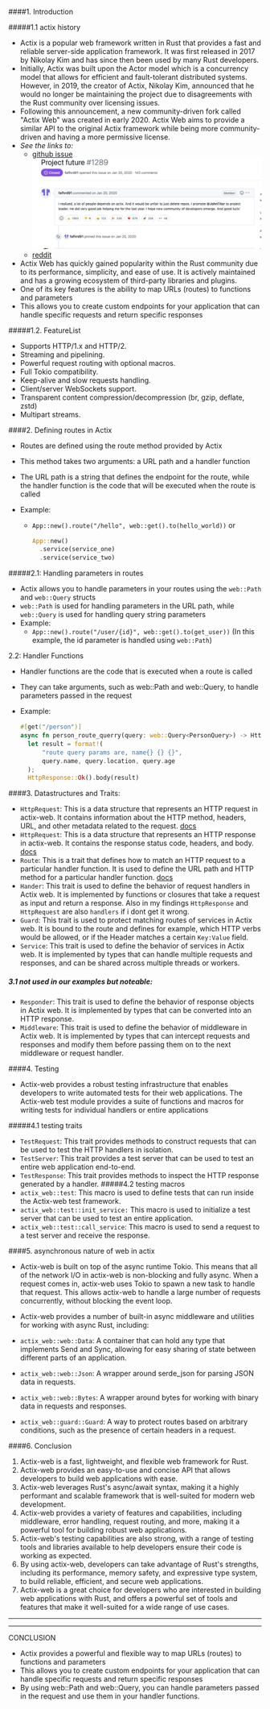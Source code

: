 ####1. Introduction


#####1.1 actix history
* Actix is a popular web framework written in Rust that provides a fast and reliable server-side application framework. It was first released in 2017 by Nikolay Kim and has since then been used by many Rust developers.
* Initially, Actix was built upon the Actor model which is a concurrency model that allows for efficient and fault-tolerant distributed systems. However, in 2019, the creator of Actix, Nikolay Kim, announced that he would no longer be maintaining the project due to disagreements with the Rust community over licensing issues.
* Following this announcement, a new community-driven fork called "Actix Web" was created in early 2020. Actix Web aims to provide a similar API to the original Actix framework while being more community-driven and having a more permissive license. 
*  *See the links to:* 
     * [github issue](https://github.com/actix/actix-web/issues/1289)
       ![image](img/about_actix_future.png)
     * [reddit](https://www.reddit.com/r/rust/comments/erdklb/actixweb_is_back_in_the_main_repo_with_a_note/)
* Actix Web has quickly gained popularity within the Rust community due to its performance, simplicity, and ease of use. It is actively maintained and has a growing ecosystem of third-party libraries and plugins.
* One of its key features is the ability to map URLs (routes) to functions and parameters
* This allows you to create custom endpoints for your application that can handle specific requests and return specific responses

#####1.2. FeatureList
  * Supports HTTP/1.x and HTTP/2.
  * Streaming and pipelining.
  * Powerful request routing with optional macros.
  * Full Tokio compatibility.
  * Keep-alive and slow requests handling.
  * Client/server WebSockets support.
  * Transparent content compression/decompression (br, gzip, deflate, zstd)
  * Multipart streams.

####2. Defining routes in Actix

* Routes are defined using the route method provided by Actix
* This method takes two arguments: a URL path and a handler function
* The URL path is a string that defines the endpoint for the route, while the handler function is the code that will be executed when the route is called

* Example: 
  * `App::new().route("/hello", web::get().to(hello_world))` or
     ```rust 
     App::new()
       .service(service_one)
       .service(service_two)
    ```

#####2.1: Handling parameters in routes

* Actix allows you to handle parameters in your routes using the `web::Path` and `web::Query` structs
* `web::Path` is used for handling parameters in the URL path, while `web::Query` is used for handling query string parameters
* Example: 
  * ```App::new().route("/user/{id}", web::get().to(get_user))```
  (In this example, the id parameter is handled using `web::Path`)

2.2: Handler Functions
* Handler functions are the code that is executed when a route is called
* They can take arguments, such as web::Path and web::Query, to handle parameters passed in the request
* Example:  

  ```rust 
  #[get("/person")]
  async fn person_route_querry(query: web::Query<PersonQuery>) -> HttpResponse {
    let result = format!(
        "route query params are, name{} {} {}",
        query.name, query.location, query.age
    );
    HttpResponse::Ok().body(result)


####3. Datastructures and Traits:

* `HttpRequest`: This is a data structure that represents an HTTP request in actix-web. It contains information about the HTTP method, headers, URL, and other metadata related to the request. [docs](https://docs.rs/actix-web/latest/actix_web/struct.HttpResponse.html)
* `HttpRequest`: This is a data structure that represents an HTTP response in actix-web. It contains the response status code, headers, and body. [docs](https://docs.rs/actix-web/latest/actix_web/struct.HttpRequest.html)
* `Route`: This is a trait that defines how to match an HTTP request to a particular handler function. It is used to define the URL path and HTTP method for a particular handler function. [docs](https://docs.rs/actix-web/latest/actix_web/struct.Route.html)
* `Hander`: This trait is used to define the behavior of request handlers in Actix web. It is implemented by functions or closures that take a request as input and return a response. Also in my findings `HttpResponse` and `HttpRequest` are also `handlers` if i dont get it wrong.
* `Guard`: This trait is used to protect matching routes of services in Actix web. It is bound to the route and defines for example, which HTTP verbs would be allowed, or if the Header matches a certain `Key:Value` field.
* `Service`:  This trait is used to define the behavior of services in Actix web. It is implemented by types that can handle multiple requests and responses, and can be shared across multiple threads or workers.


##### 3.1 not used in our examples but noteable:
* `Responder`: This trait is used to define the behavior of response objects in Actix web. It is implemented by types that can be converted into an HTTP response.
* `Middleware`: This trait is used to define the behavior of middleware in Actix web. It is implemented by types that can intercept requests and responses and modify them before passing them on to the next middleware or request handler.


####4. Testing
*  Actix-web provides a robust testing infrastructure that enables developers to write automated tests for their web applications. The Actix-web test module provides a suite of functions and macros for writing tests for individual handlers or entire applications

#####4.1 testing traits
* `TestRequest`: This trait provides methods to construct requests that can be used to test the HTTP handlers in isolation.
* `TestServer`: This trait provides a test server that can be used to test an entire web application end-to-end.
* `TestResponse`: This trait provides methods to inspect the HTTP response generated by a handler.
#####4.2 testing macros
* `actix_web::test`: This macro is used to define tests that can run inside the Actix-web test framework.
* `actix_web::test::init_service:` This macro is used to initialize a test server that can be used to test an entire application.
* `actix_web::test::call_service`: This macro is used to send a request to a test server and receive the response.

####5. asynchronous nature of web in actix
* Actix-web is built on top of the async runtime Tokio. This means that all of the network I/O in actix-web is non-blocking and fully async. When a request comes in, actix-web uses Tokio to spawn a new task to handle that request. This allows actix-web to handle a large number of requests concurrently, without blocking the event loop.

* Actix-web provides a number of built-in async middleware and utilities for working with async Rust, including:
* `actix_web::web::Data`: A container that can hold any type that implements Send and Sync, allowing for easy sharing of state between different parts of an application.
* `actix_web::web::Json`: A wrapper around serde_json for parsing JSON data in requests.
* `actix_web::web::Bytes`: A wrapper around bytes for working with binary data in requests and responses.
* `actix_web::guard::Guard`: A way to protect routes based on arbitrary conditions, such as the presence of certain headers in a request.

####6. Conclusion
1. Actix-web is a fast, lightweight, and flexible web framework for Rust.
2. Actix-web provides an easy-to-use and concise API that allows developers to build web applications with ease.
3. Actix-web leverages Rust's async/await syntax, making it a highly performant and scalable framework that is well-suited for modern web development.
4. Actix-web provides a variety of features and capabilities, including middleware, error handling, request routing, and more, making it a powerful tool for building robust web applications.
5. Actix-web's testing capabilities are also strong, with a range of testing tools and libraries available to help developers ensure their code is working as expected.
6. By using actix-web, developers can take advantage of Rust's strengths, including its performance, memory safety, and expressive type system, to build reliable, efficient, and secure web applications.
7. Actix-web is a great choice for developers who are interested in building web applications with Rust, and offers a powerful set of tools and features that make it well-suited for a wide range of use cases.








----
-----
CONCLUSION
* Actix provides a powerful and flexible way to map URLs (routes) to functions and parameters
* This allows you to create custom endpoints for your application that can handle specific requests and return specific responses
* By using web::Path and web::Query, you can handle parameters passed in the request and use them in your handler functions.